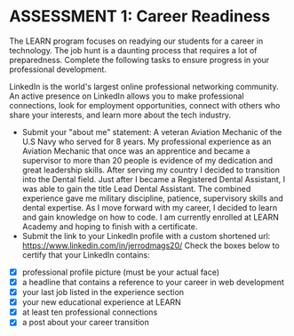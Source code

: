# ASSESSMENT 1: Career Readiness

The LEARN program focuses on readying our students for a career in technology. The job hunt is a daunting process that requires a lot of preparedness. Complete the following tasks to ensure progress in your professional development.

LinkedIn is the world's largest online professional networking community. An active presence on LinkedIn allows you to make professional connections, look for employment opportunities, connect with others who share your interests, and learn more about the tech industry.

- Submit your "about me" statement:
A veteran Aviation Mechanic of the U.S Navy who served for 8 years. My professional experience as an Aviation Mechanic that once was an apprentice and became a supervisor to more than 20 people is evidence of my dedication and great leadership skills. After serving my country I decided to transition into the Dental field. Just after I became a Registered Dental Assistant, I was able to gain the title Lead Dental Assistant.
The combined experience gave me military discipline, patience, supervisory skills and dental expertise. As I move forward with my career, I decided to learn and gain knowledge on how to code. I am currently enrolled at LEARN Academy and hoping to finish with a certificate.
- Submit the link to your LinkedIn profile with a custom shortened url:
https://www.linkedin.com/in/jerrodmags20/
Check the boxes below to certify that your LinkedIn contains:

- [x] professional profile picture (must be your actual face)
- [x] a headline that contains a reference to your career in web development
- [x] your last job listed in the experience section
- [x] your new educational experience at LEARN
- [x] at least ten professional connections
- [x] a post about your career transition
